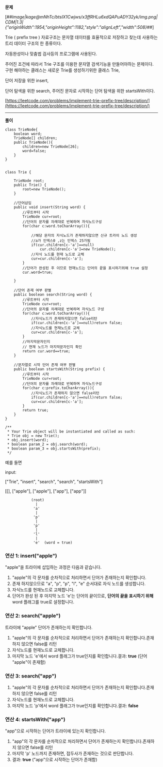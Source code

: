 **문제**

[##_Image|kage@mNhTc/btsIX1Cwjws/x3ffRHLu6xdQAPuADY32yk/img.png|CDM|1.3|{"originWidth":1954,"originHeight":1182,"style":"alignLeft","width":508}_##]

Trie ( prefix tree ) 자료구조는 문자열 데이터를 효율적으로 저장하고 찾는데 사용하는 트리 데이터 구조의 한 종류이다.

자동완성이나 맞춤법 검사등의 프로그램에 사용된다.

주어진 조건에 따라서 Trie 구조를 이용한 문자열 검색기능을 만들어야하는 문제이다.  
구현 해야하는 클래스는 새로운 Trie를 생성하기위한 클래스 Trie,

단어 저장을 위한 insert,

단어 탐색을 위한 search, 주어진 문자로 시작하는 단어 탐색을 위한 startsWith이다.

[https://leetcode.com/problems/implement-trie-prefix-tree/description/](https://leetcode.com/problems/implement-trie-prefix-tree/description/)

---

**풀이**

```
class TrieNode{
    boolean word;
    TrieNode[] children;
    public TrieNode(){
        children=new TrieNode[26];
        word=false;
    }
}


class Trie {

    TrieNode root;
    public Trie() {
        root=new TrieNode();
    }

    //단어삽입
    public void insert(String word) {
        //루트부터 시작
        TrieNode cur=root;
        //단어의 문자를 차례대로 반복하며 자식노드구성
        for(char c:word.toCharArray()){

            //해당 문자의 자식노드가 존재하지않으면 신규 트라이 노드 생성
            //a가 인덱스0 ,z는 인덱스 25가됨
            if(cur.children[c-'a']==null)
                cur.children[c-'a']=new TrieNode();
            //자식 노드를 현재 노드로 교체
            cur=cur.children[c-'a'];
        }
        //단어가 완성된 후 이므로 현재노드는 단어의 끝을 표시하기위해 true 설정
        cur.word=true;

    }

    //단어 존재 여부 판별
    public boolean search(String word) {
        //루트부터 시작
        TrieNode cur=root;
        //단어의 문자를 차례대로 반복하며 자식노드 구성
        for(char c:word.toCharArray()){
            //자식노드가 존재하지않으면 false리턴
            if(cur.children[c-'a']==null)return false;
            //자식노드를 현재노드로 교체
            cur=cur.children[c-'a'];
        }
        //마지막문자인지
        // 현재 노드가 마지막문자인지 확인
        return cur.word==true;
    }

    //문자열로 시작 단어 존재 여부 판별
    public boolean startsWith(String prefix) {
        //루트부터 시작
        TrieNode cur=root;
        //단어의 문자를 차례대로 반복하며 자식노드구성
        for(char c:prefix.toCharArray()){
            //자식노드가 존재하지 않으면 false리턴
            if(cur.children[c-'a']==null)return false;
            cur=cur.children[c-'a'];
        }
        return true;
    }
}

/**
 * Your Trie object will be instantiated and called as such:
 * Trie obj = new Trie();
 * obj.insert(word);
 * boolean param_2 = obj.search(word);
 * boolean param_3 = obj.startsWith(prefix);
 */
```

예를 들면

input:

\["Trie", "insert", "search", "search", "startsWith"\]

\[\[\], \["apple"\], \["apple"\], \["app"\], \["app"\]\]

```
            (root)
              |
             'a' 
              |
             'p'
              |
             'p'
              |
             'l'
              |
             'e'  (word = true)
```

### 연산 1: insert("apple")

"apple"을 트라이에 삽입하는 과정은 다음과 같습니다.

1.  "apple"의 각 문자를 순차적으로 처리하면서 단어가 존재하는지 확인합니다.
2.  존재 하지않으므로 "a", "p", "p", "l", "e" 순서대로 자식 노드를 생성합니다.
3.  자식노드를 현재노드로 교체합니다.
4.  단어가 완성 된 후 마지막 노드 'e'는 단어의 끝이므로, **단어의 끝을 표시하기 위해** word 플래그를 true로 설정합니다.

### 연산 2: search("apple")

트라이에 "apple" 단어가 존재하는지 확인합니다.

1.  "apple"의 각 문자를 순차적으로 처리하면서 단어가 존재하는지 확인합니다.존재하지 않으면 false를 리턴
2.  자식노드를 현재노드로 교체합니다.
3.  마지막 노드 'e'에서 word 플래그가 true인지를 확인합니다.결과: **true** (단어 "apple"이 존재함)

### 연산 3: search("app")

1.  "apple"의 각 문자를 순차적으로 처리하면서 단어가 존재하는지 확인합니다.존재하지 않으면 false를 리턴
2.  자식노드를 현재노드로 교체합니다.
3.  마지막 노드 'p'에서 word 플래그가 true인지를 확인합니다.결과: **false** 

### 연산 4: startsWith("app")

"app"으로 시작하는 단어가 트라이에 있는지 확인합니다.

1.  "app"의 각 문자를 순차적으로 처리하면서 단어가 존재하는지 확인합니다.존재하지 않으면 false를 리턴
2.  마지막 'p' 노드까지 존재하면, 접두사가 존재하는 것으로 판단합니다.
3.  결과: **true** ("app"으로 시작하는 단어가 존재함)
